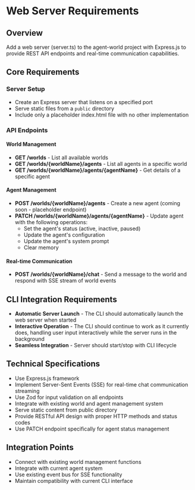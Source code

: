 # Web Server Requirements

## Overview
Add a web server (server.ts) to the agent-world project with Express.js to provide REST API endpoints and real-time communication capabilities.

## Core Requirements

### Server Setup
- Create an Express server that listens on a specified port
- Serve static files from a `public` directory
- Include only a placeholder index.html file with no other implementation

### API Endpoints

#### World Management
- **GET /worlds** - List all available worlds
- **GET /worlds/{worldName}/agents** - List all agents in a specific world
- **GET /worlds/{worldName}/agents/{agentName}** - Get details of a specific agent

#### Agent Management
- **POST /worlds/{worldName}/agents** - Create a new agent (coming soon - placeholder endpoint)
- **PATCH /worlds/{worldName}/agents/{agentName}** - Update agent with the following operations:
  - Set the agent's status (active, inactive, paused)
  - Update the agent's configuration
  - Update the agent's system prompt
  - Clear memory

#### Real-time Communication
- **POST /worlds/{worldName}/chat** - Send a message to the world and respond with SSE stream of world events

## CLI Integration Requirements
- **Automatic Server Launch** - The CLI should automatically launch the web server when started
- **Interactive Operation** - The CLI should continue to work as it currently does, handling user input interactively while the server runs in the background
- **Seamless Integration** - Server should start/stop with CLI lifecycle

## Technical Specifications
- Use Express.js framework
- Implement Server-Sent Events (SSE) for real-time chat communication streaming
- Use Zod for input validation on all endpoints
- Integrate with existing world and agent management system
- Serve static content from public directory
- Provide RESTful API design with proper HTTP methods and status codes
- Use PATCH endpoint specifically for agent status management

## Integration Points
- Connect with existing world management functions
- Integrate with current agent system
- Use existing event bus for SSE functionality
- Maintain compatibility with current CLI interface
